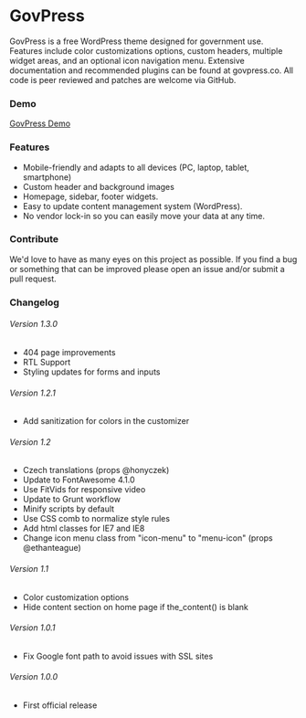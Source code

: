 # GovPress

GovPress is a free WordPress theme designed for government use.   Features include color customizations options, custom headers, multiple widget areas, and an optional icon navigation menu.  Extensive documentation and recommended plugins can be found at govpress.co.  All code is peer reviewed and patches are welcome via GitHub.

### Demo

[GovPress Demo](http://www.govpress.co)

### Features

* Mobile-friendly and adapts to all devices (PC, laptop, tablet, smartphone)
* Custom header and background images
* Homepage, sidebar, footer widgets.
* Easy to update content management system (WordPress).
* No vendor lock-in so you can easily move your data at any time.

### Contribute

We'd love to have as many eyes on this project as possible.  If you find a bug or something that can be improved please open an issue and/or submit a pull request.

### Changelog

###### Version 1.3.0

* 404 page improvements
* RTL Support
* Styling updates for forms and inputs

###### Version 1.2.1

* Add sanitization for colors in the customizer

###### Version 1.2

* Czech translations (props @honyczek)
* Update to FontAwesome 4.1.0
* Use FitVids for responsive video
* Update to Grunt workflow
* Minify scripts by default
* Use CSS comb to normalize style rules
* Add html classes for IE7 and IE8
* Change icon menu class from "icon-menu" to "menu-icon" (props @ethanteague)

###### Version 1.1

* Color customization options
* Hide content section on home page if the_content() is blank

###### Version 1.0.1

* Fix Google font path to avoid issues with SSL sites

###### Version 1.0.0

* First official release
